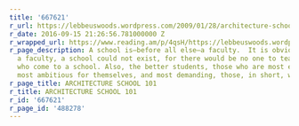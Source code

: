 ```yaml
---
title: '667621'
r_url: https://lebbeuswoods.wordpress.com/2009/01/28/architecture-school-101/
r_date: 2016-09-15 21:26:56.781000000 Z
r_wrapped_url: https://www.reading.am/p/4qsH/https://lebbeuswoods.wordpress.com/2009/01/28/architecture-school-101/
r_page_description: A school is—before all else—a faculty.  It is obvious that without
  a faculty, a school could not exist, for there would be no one to teach the students
  who come to a school. Also, the better students, those who are most eager to learn,
  most ambitious for themselves, and most demanding, those, in short, with […]
r_page_title: ARCHITECTURE SCHOOL 101
r_title: ARCHITECTURE SCHOOL 101
r_id: '667621'
r_page_id: '488278'
---
```


